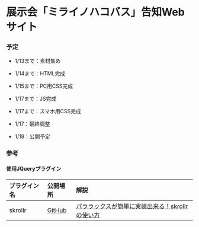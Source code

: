 # 展示会「ミライノハコバス」告知Webサイト

### 予定
- 1/13まで：素材集め
- 1/14まで：HTML完成
- 1/15まで：PC用CSS完成
- 1/17まで：JS完成
- 1/17まで：スマホ用CSS完成

- 1/17：最終調整
- 1/18：公開予定

### 参考
#### 使用JQueryプラグイン

|プラグイン名|公開場所|解説|
|:--|:--|:--|
|skrollr|[GitHub](https://github.com/Prinzhorn/skrollr)|[パララックスが簡単に実装出来る！skrollrの使い方](http://freyjasrm.com/2014/08/16/%E3%83%91%E3%83%A9%E3%83%A9%E3%83%83%E3%82%AF%E3%82%B9%E3%81%8C%E7%B0%A1%E5%8D%98%E3%81%AB%E5%AE%9F%E8%A3%85%E5%87%BA%E6%9D%A5%E3%82%8B%EF%BC%81skrollr%E3%81%AE%E4%BD%BF%E3%81%84%E6%96%B9/)|
